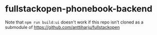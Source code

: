# fullstackopen-phonebook-backend

Note that `npm run build:ui` doesn't work if this repo isn't cloned as a submodule of https://github.com/anttiharju/fullstackopen
